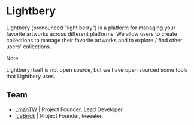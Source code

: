 # Lightbery
Lightbery (pronounced "light berry") is a platform for managing your favorite artworks across different platforms. We allow users to create collections to manage their favorite artworks and to explore / find other users' collections.

> [!NOTE]
> Lightbery itself is not open source, but we have open sourced some tools that Lightbery uses.

## Team
* [LmanTW](https://github.com/LmanTW) | Project Founder, Lead Developer.
* [IceBrick](https://github.com/IceBrick01) | Project Founder, ~~Investor~~.
